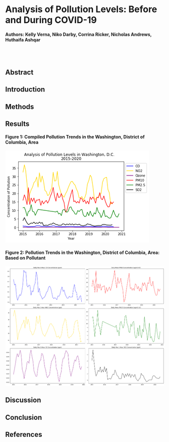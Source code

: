 # Analysis of Pollution Levels: Before and During COVID-19
#### Authors: Kelly Verna, Niko Darby, Corrina Ricker, Nicholas Andrews, Huthaifa Ashqar

<br>
<br>

## Abstract 

## Introduction

## Methods

## Results
#### Figure 1: Compiled Pollution Trends in the Washington, District of Columbia, Area
![](https://github.com/darbyna/COVID19PollutionProject/blob/master/Pollution_Chart.png?raw=true)
#### Figure 2: Pollution Trends in the Washington, District of Columbia, Area: Based on Pollutant
![](https://github.com/darbyna/COVID19PollutionProject/blob/master/pollution_chart2.png?raw=true)

## Discussion

## Conclusion

## References 
